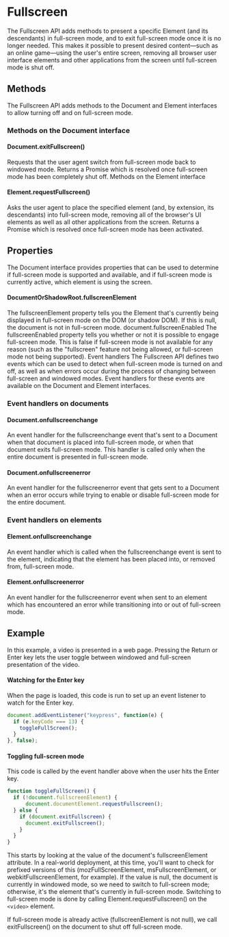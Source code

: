 # Fullscreen
The Fullscreen API adds methods to present a specific Element (and its descendants) in full-screen mode, and to exit full-screen mode once it is no longer needed. This makes it possible to present desired content—such as an online game—using the user's entire screen, removing all browser user interface elements and other applications from the screen until full-screen mode is shut off.

## Methods
The Fullscreen API adds methods to the Document and Element interfaces to allow turning off and on full-screen mode.


### Methods on the Document interface
#### Document.exitFullscreen()
Requests that the user agent switch from full-screen mode back to windowed mode. Returns a Promise which is resolved once full-screen mode has been completely shut off.
Methods on the Element interface
#### Element.requestFullscreen()
Asks the user agent to place the specified element (and, by extension, its descendants) into full-screen mode, removing all of the browser's UI elements as well as all other applications from the screen. Returns a Promise which is resolved once full-screen mode has been activated.

## Properties
The Document interface provides properties that can be used to determine if full-screen mode is supported and available, and if full-screen mode is currently active, which element is using the screen.

#### DocumentOrShadowRoot.fullscreenElement
The fullscreenElement property tells you the Element that's currently being displayed in full-screen mode on the DOM (or shadow DOM). If this is null, the document is not in full-screen mode.
document.fullscreenEnabled
The fullscreenEnabled property tells you whether or not it is possible to engage full-screen mode. This is false if full-screen mode is not available for any reason (such as the "fullscreen" feature not being allowed, or full-screen mode not being supported).
Event handlers
The Fullscreen API defines two events which can be used to detect when full-screen mode is turned on and off, as well as when errors occur during the process of changing between full-screen and windowed modes. Event handlers for these events are available on the Document and Element interfaces.


### Event handlers on documents
#### Document.onfullscreenchange
An event handler for the fullscreenchange event that's sent to a Document when that document is placed into full-screen mode, or when that document exits full-screen mode. This handler is called only when the entire document is presented in full-screen mode.
#### Document.onfullscreenerror
An event handler for the fullscreenerror event that gets sent to a Document when an error occurs while trying to enable or disable full-screen mode for the entire document.

### Event handlers on elements
#### Element.onfullscreenchange
An event handler which is called when the fullscreenchange event is sent to the element, indicating that the element has been placed into, or removed from, full-screen mode.
#### Element.onfullscreenerror
An event handler for the fullscreenerror event when sent to an element which has encountered an error while transitioning into or out of full-screen mode.

## Example
In this example, a video is presented in a web page. Pressing the Return or Enter key lets the user toggle between windowed and full-screen presentation of the video.



#### Watching for the Enter key
When the page is loaded, this code is run to set up an event listener to watch for the Enter key.
```js
document.addEventListener("keypress", function(e) {
  if (e.keyCode === 13) {
    toggleFullScreen();
  }
}, false);
```
#### Toggling full-screen mode
This code is called by the event handler above when the user hits the Enter key.
```js
function toggleFullScreen() {
  if (!document.fullscreenElement) {
      document.documentElement.requestFullscreen();
  } else {
    if (document.exitFullscreen) {
      document.exitFullscreen(); 
    }
  }
}
```
This starts by looking at the value of the document's fullscreenElement attribute. In a real-world deployment, at this time, you'll want to check for prefixed versions of this (mozFullScreenElement, msFullscreenElement, or webkitFullscreenElement, for example). If the value is null, the document is currently in windowed mode, so we need to switch to full-screen mode; otherwise, it's the element that's currently in full-screen mode. Switching to full-screen mode is done by calling Element.requestFullscreen() on the ``<video>`` element.

If full-screen mode is already active (fullscreenElement is not null), we call exitFullscreen() on the document to shut off full-screen mode.